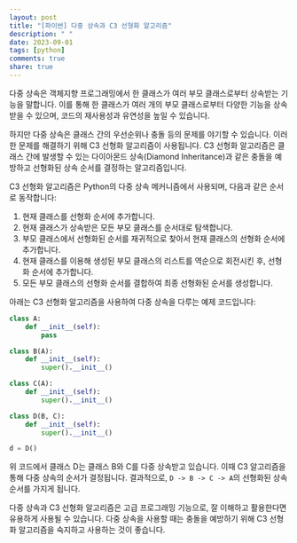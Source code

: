 ```yaml
---
layout: post
title: "[파이썬] 다중 상속과 C3 선형화 알고리즘"
description: " "
date: 2023-09-01
tags: [python]
comments: true
share: true
---
```


다중 상속은 객체지향 프로그래밍에서 한 클래스가 여러 부모 클래스로부터 상속받는 기능을 말합니다. 이를 통해 한 클래스가 여러 개의 부모 클래스로부터 다양한 기능을 상속받을 수 있으며, 코드의 재사용성과 유연성을 높일 수 있습니다.

하지만 다중 상속은 클래스 간의 우선순위나 충돌 등의 문제를 야기할 수 있습니다. 이러한 문제를 해결하기 위해 C3 선형화 알고리즘이 사용됩니다. C3 선형화 알고리즘은 클래스 간에 발생할 수 있는 다이아몬드 상속(Diamond Inheritance)과 같은 충돌을 예방하고 선형화된 상속 순서를 결정하는 알고리즘입니다.

C3 선형화 알고리즘은 Python의 다중 상속 메커니즘에서 사용되며, 다음과 같은 순서로 동작합니다:

1. 현재 클래스를 선형화 순서에 추가합니다.
2. 현재 클래스가 상속받은 모든 부모 클래스를 순서대로 탐색합니다.
3. 부모 클래스에서 선형화된 순서를 재귀적으로 찾아서 현재 클래스의 선형화 순서에 추가합니다.
4. 현재 클래스를 이용해 생성된 부모 클래스의 리스트를 역순으로 회전시킨 후, 선형화 순서에 추가합니다.
5. 모든 부모 클래스의 선형화 순서를 결합하여 최종 선형화된 순서를 생성합니다.

아래는 C3 선형화 알고리즘을 사용하여 다중 상속을 다루는 예제 코드입니다:

```python
class A:
    def __init__(self):
        pass

class B(A):
    def __init__(self):
        super().__init__()

class C(A):
    def __init__(self):
        super().__init__()

class D(B, C):
    def __init__(self):
        super().__init__()

d = D()
```

위 코드에서 클래스 D는 클래스 B와 C를 다중 상속받고 있습니다. 이때 C3 알고리즘을 통해 다중 상속의 순서가 결정됩니다. 결과적으로, `D -> B -> C -> A`의 선형화된 상속 순서를 가지게 됩니다.

다중 상속과 C3 선형화 알고리즘은 고급 프로그래밍 기능으로, 잘 이해하고 활용한다면 유용하게 사용될 수 있습니다. 다중 상속을 사용할 때는 충돌을 예방하기 위해 C3 선형화 알고리즘을 숙지하고 사용하는 것이 좋습니다.